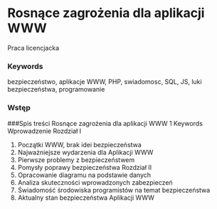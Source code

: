 # Rosnące zagrożenia dla aplikacji WWW
Praca licencjacka


### Keywords
bezpieczeństwo, aplikacje WWW, PHP, swiadomosc, SQL, JS, luki bezpieczeństwa, programowanie


### Wstęp

###Spis treści
Rosnące zagrożenia dla aplikacji WWW 1
Keywords
Wprowadzenie
Rozdział I
1. Początki WWW, brak idei bezpieczeństwa	
2. Najważniejsze wydarzenia dla Aplikacji WWW
3. Pierwsze problemy z bezpieczeństwem	
4. Pomysły poprawy bezpieczeństwa 
Rozdział II
1. Opracowanie diagramu na podstawie danych	
2. Analiza skuteczności wprowadzonych zabezpieczeń
3. Świadomość środowiska programistów na temat bezpieczeństwa
4. Aktualny stan bezpieczeństwa Aplikacji WWW
